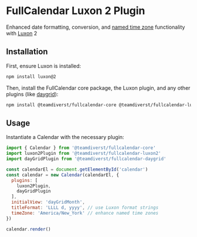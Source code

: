 
# FullCalendar Luxon 2 Plugin

Enhanced date formatting, conversion, and [named time zone](https://fullcalendar.io/docs/timeZone#named-time-zones) functionality with [Luxon](https://moment.github.io/luxon/) 2

## Installation

First, ensure Luxon is installed:

```sh
npm install luxon@2
```

Then, install the FullCalendar core package, the Luxon plugin, and any other plugins (like [daygrid](https://fullcalendar.io/docs/month-view)):

```sh
npm install @teamdiverst/fullcalendar-core @teamdiverst/fullcalendar-luxon2 @teamdiverst/fullcalendar-daygrid
```

## Usage

Instantiate a Calendar with the necessary plugin:

```js
import { Calendar } from '@teamdiverst/fullcalendar-core'
import luxon2Plugin from '@teamdiverst/fullcalendar-luxon2'
import dayGridPlugin from '@teamdiverst/fullcalendar-daygrid'

const calendarEl = document.getElementById('calendar')
const calendar = new Calendar(calendarEl, {
  plugins: [
    luxon2Plugin,
    dayGridPlugin
  ],
  initialView: 'dayGridMonth',
  titleFormat: 'LLLL d, yyyy', // use Luxon format strings
  timeZone: 'America/New_York' // enhance named time zones
})

calendar.render()
```

